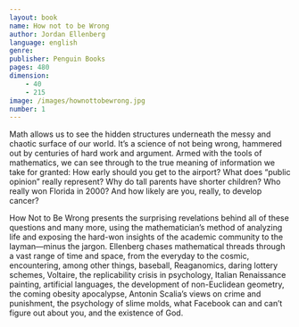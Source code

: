 ```yaml
---
layout: book
name: How not to be Wrong
author: Jordan Ellenberg
language: english
genre:
publisher: Penguin Books
pages: 480
dimension:
    - 40
    - 215
image: /images/hownottobewrong.jpg
number: 1
---
```

<p>
Math allows us to see the hidden structures underneath the messy and chaotic surface of our world.
 It’s a science of not being wrong, hammered out by centuries of hard work and argument.
 Armed with the tools of mathematics, we can see through to the true meaning of information we take for granted: 
 How early should you get to the airport? What does “public opinion” really represent? Why do tall parents have shorter children?
  Who really won Florida in 2000? And how likely are you, really, to develop cancer?
</p><p>
How Not to Be Wrong presents the surprising revelations behind all of these questions and many more, 
using the mathematician’s method of analyzing life and exposing the hard-won insights of the academic community to the layman—minus the jargon. 
Ellenberg chases mathematical threads through a vast range of time and space, from the everyday to the cosmic, encountering, among other things,
 baseball, Reaganomics, daring lottery schemes, Voltaire, the replicability crisis in psychology, Italian Renaissance painting, artificial languages, 
 the development of non-Euclidean geometry, the coming obesity apocalypse, Antonin Scalia’s views on crime and punishment, the psychology of slime molds,
  what Facebook can and can’t figure out about you, and the existence of God.
  </p>